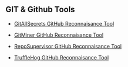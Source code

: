 ## GIT & Github Tools

- [GitAllSecrets GitHub Reconnaisance Tool](https://github.com/anshumanbh/git-all-secrets)

- [GitMiner GitHub Reconnaisance Tool](https://github.com/UnkL4b/GitMiner)

- [RepoSupervisor GitHub Reconnaisance Tool](https://github.com/auth0/repo-supervisor)

- [TruffleHog GitHub Reconnaisance Tool](https://github.com/dxa4481/truffleHog)